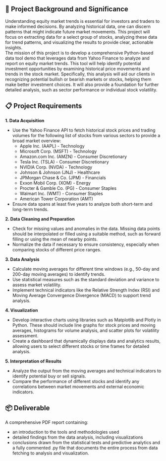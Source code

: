 ## 🎯 Project Background and Significance
Understanding equity market trends is essential for investors and traders to make informed decisions. By analyzing historical data, one can discern patterns that might indicate future market movements. This project will focus on extracting data for a select group of stocks, analyzing these data for trend patterns, and visualizing the results to provide clear, actionable insights.\
The mission of this project is to develop a comprehensive Python-based data tool demo that leverages data from Yahoo Finance to analyze and report on equity market trends. This tool will help identify potential investment opportunities by examining historical price movements and trends in the stock market. Specifically, this analysis will aid our clients in recognizing potential bullish or bearish markets or stocks, helping them make better investment choices. It will also provide a foundation for further detailed analysis, such as sector performance or individual stock volatility.

## 📋 Project Requirements
**1. Data Acquisition**
- Use the Yahoo Finance API to fetch historical stock prices and trading volumes for the following list of stocks from various sectors to provide a broad market overview:
    - Apple Inc. (AAPL) - Technology
    - Microsoft Corp. (MSFT) - Technology
    - Amazon.com Inc. (AMZN) - Consumer Discretionary
    - Tesla Inc. (TSLA) - Consumer Discretionary
    - NVIDIA Corp. (NVDA) - Technology
    - Johnson & Johnson (JNJ) - Healthcare
    - JPMorgan Chase & Co. (JPM) - Financials
    - Exxon Mobil Corp. (XOM) - Energy
    - Procter & Gamble Co. (PG) - Consumer Staples
    - Walmart Inc. (WMT) - Consumer Staples
    - American Tower Corporation (AMT)
- Ensure data spans at least five years to analyze both short-term and long-term trends.

**2. Data Cleaning and Preparation**
- Check for missing values and anomalies in the data. Missing data points should be interpolated or filled using a suitable method, such as forward filling or using the mean of nearby points.
- Normalize the data if necessary to ensure consistency, especially when comparing stocks of different price ranges.

**3. Data Analysis**
- Calculate moving averages for different time windows (e.g., 50-day and 200-day moving averages) to identify trends.
- Use statistical measures such as the standard deviation and variance to assess market volatility.
- Implement technical indicators like the Relative Strength Index (RSI) and Moving Average Convergence Divergence (MACD) to support trend analysis.

**4. Visualization**
- Develop interactive charts using libraries such as Matplotlib and Plotly in Python. These should include line graphs for stock prices and moving averages, histograms for volume analysis, and scatter plots for volatility assessment.
- Create a dashboard that dynamically displays data and analytics results, allowing users to select different stocks or time frames for detailed analysis.

**5. Interpretation of Results**
- Analyze the output from the moving averages and technical indicators to identify potential buy or sell signals.
- Compare the performance of different stocks and identify any correlations between market movements and external economic indicators.

## 📦 Deliverable
A comprehensive PDF report containing:
- an introduction to the tools and methodologies used
- detailed findings from the data analysis, including visualizations
- conclusions drawn from the statistical tests and predictive analytics
and a fully commented .py file that documents the entire process from data fetching to analysis and visualization.